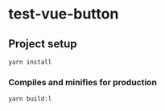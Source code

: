 # test-vue-button

## Project setup

```
yarn install
```

### Compiles and minifies for production

```
yarn build:l
```

